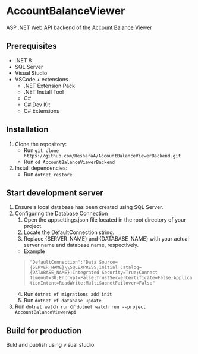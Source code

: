 # AccountBalanceViewer

ASP .NET Web API backend of the [Account Balance Viewer](https://github.com/HesharaA/AccountBalanceViewerFrontEnd)

## Prerequisites

- .NET 8
- SQL Server
- Visual Studio
- VSCode + extensions
  - .NET Extension Pack
  - .NET Install Tool
  - C#
  - C# Dev Kit
  - C# Extensions 

## Installation

1. Clone the repository:
   - Run `git clone https://github.com/HesharaA/AccountBalanceViewerBackend.git`
   - Run `cd AccountBalanceViewerBackend`
2. Install dependencies:
   - Run `dotnet restore`

## Start development server

1. Ensure a local database has been created using SQL Server.
2. Configuring the Database Connection
   1. Open the appsettings.json file located in the root directory of your project.
   2. Locate the DefaultConnection string.
   3. Replace {SERVER_NAME} and {DATABASE_NAME} with your actual server name and database name, respectively.
   - Example 
   >`"DefaultConnection":"Data Source={SERVER_NAME}\\SQLEXPRESS;Initial Catalog={DATABASE_NAME};Integrated Security=True;Connect Timeout=30;Encrypt=False;TrustServerCertificate=False;ApplicationIntent=ReadWrite;MultiSubnetFailover=False"`
   4. Run `dotnet ef migrations add init`
   5. Run `dotnet ef database update`
3. Run `dotnet watch run` or `dotnet watch run --project AccountBalanceViewerApi`

## Build for production

Buld and publish using visual studio.




